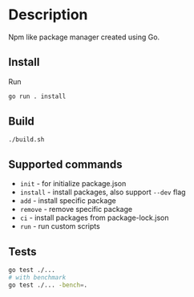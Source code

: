 # Description

Npm like package manager created using Go.

## Install

Run

```bash
go run . install
```

## Build

```
./build.sh
```

## Supported commands

- `init` - for initialize package.json
- `install` - install packages, also support `--dev` flag
- `add` - install specific package
- `remove` - remove specific package
- `ci` - install packages from package-lock.json
- `run` - run custom scripts

## Tests

```bash
go test ./...
# with benchmark
go test ./... -bench=.
```
